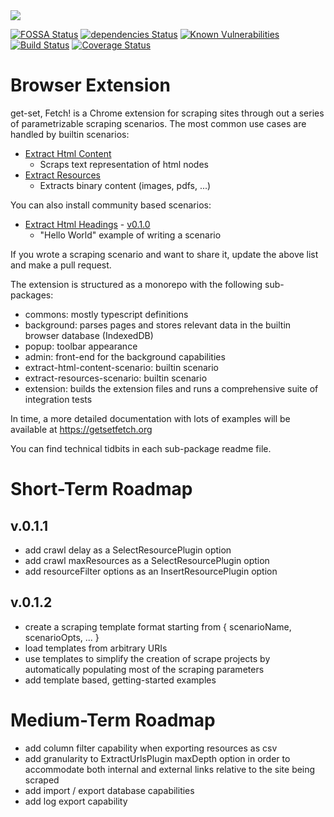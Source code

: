 <img src="https://get-set-fetch.github.io/get-set-fetch/logo.png">


[![FOSSA Status](https://app.fossa.io/api/projects/git%2Bgithub.com%2Fget-set-fetch%2Fget-set-fetch.svg?type=shield)](https://app.fossa.io/projects/git%2Bgithub.com%2Fget-set-fetch%2Fget-set-fetch?ref=badge_shield)
[![dependencies Status](https://david-dm.org/get-set-fetch/extension/status.svg)](https://david-dm.org/get-set-fetch/extension)
[![Known Vulnerabilities](https://snyk.io/test/github/get-set-fetch/extension/badge.svg?targetFile=package.json)](https://snyk.io/test/github/get-set-fetch/extension?targetFile=package.json)
[![Build Status](https://travis-ci.org/get-set-fetch/extension.svg?branch=master)](https://travis-ci.org/get-set-fetch/extension)
[![Coverage Status](https://coveralls.io/repos/github/get-set-fetch/extension/badge.svg?branch=master)](https://coveralls.io/github/get-set-fetch/extension?branch=master)

# Browser Extension
get-set, Fetch! is a Chrome extension for scraping sites through out a series of parametrizable scraping scenarios.
The most common use cases are handled by builtin scenarios:
- [Extract Html Content](https://github.com/get-set-fetch/extension/tree/master/packages/scenarios/extract-html-content)
  - Scraps text representation of html nodes
- [Extract Resources](https://github.com/get-set-fetch/extension/tree/master/packages/scenarios/extract-resources)
  - Extracts binary content (images, pdfs, ...)

You can also install community based scenarios:

- [Extract Html Headings](https://github.com/a1sabau/gsf-extension-extract-html-headings) - [v0.1.0](https://registry.npmjs.org/gsf-ext-extract-html-headings/0.1.0) 
  - "Hello World" example of writing a scenario


If you wrote a scraping scenario and want to share it, update the above list and make a pull request.

The extension is structured as a monorepo with the following sub-packages:
- commons: mostly typescript definitions
- background: parses pages and stores relevant data in the builtin browser database (IndexedDB)
- popup: toolbar appearance
- admin: front-end for the background capabilities
- extract-html-content-scenario: builtin scenario
- extract-resources-scenario: builtin scenario
- extension: builds the extension files and runs a comprehensive suite of integration tests

In time, a more detailed documentation with lots of examples will be available at https://getsetfetch.org

You can find technical tidbits in each sub-package readme file.

# Short-Term Roadmap
## v.0.1.1
  - add crawl delay as a SelectResourcePlugin option
  - add crawl maxResources as a SelectResourcePlugin option
  - add resourceFilter options as an InsertResourcePlugin option  

## v.0.1.2
  - create a scraping template format starting from { scenarioName, scenarioOpts, ... }
  - load templates from arbitrary URIs
  - use templates to simplify the creation of scrape projects by automatically populating most of the scraping parameters
  - add template based, getting-started examples

# Medium-Term Roadmap
- add column filter capability when exporting resources as csv
- add granularity to ExtractUrlsPlugin maxDepth option in order to accommodate both internal and external links relative to the site being scraped
- add import / export database capabilities
- add log export capability
